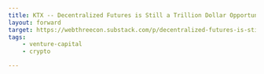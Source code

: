 ```yaml
---
title: KTX -- Decentralized Futures is Still a Trillion Dollar Opportunity
layout: forward
target: https://webthreecon.substack.com/p/decentralized-futures-is-still-a
tags:
    - venture-capital
    - crypto

---
```

